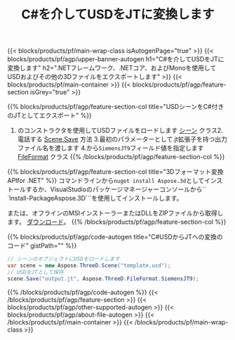 ﻿---
title: C#を介してUSDをJTに変換します 
description: .NETAPIを使用してUSDおよびその他の3Dファイルを変換します
url: /ja/net/conversion/usd-to-jt/
family: 3d
platformtag: net
feature: conversion
informat: USD
outformat: JT
otherformats: OBJ DXF PLY PDF GLTF RVM FBX ASE 
---
{{< blocks/products/pf/main-wrap-class isAutogenPage="true" >}}
{{< blocks/products/pf/agp/upper-banner-autogen h1="C#を介してUSDをJTに変換します" h2=".NETフレームワーク、.NETコア、およびMonoを使用してUSDおよびその他の3Dファイルをエクスポートします" >}}
{{< blocks/products/pf/main-container >}}
{{< blocks/products/pf/agp/feature-section isGrey="true" >}}

{{% blocks/products/pf/agp/feature-section-col title="USDシーンをC#付きのJTとしてエクスポート" %}}
1. のコンストラクタを使用してUSDファイルをロードします [シーン](https://apireference.aspose.com/3d/net/aspose.threed/scene) クラス2.電話する [Scene.Save](https://apireference.aspose.com/3d/net/aspose.threed/scene/methods/save/index) 方法
3.最初のパラメーターとして.jt拡張子を持つ出力ファイル名を渡します
4.から`SiemensJT9`フィールド値を指定します [FileFormat](https://apireference.aspose.com/3d/net/aspose.threed/fileformat/fields/index) クラス
{{% /blocks/products/pf/agp/feature-section-col %}}

{{% blocks/products/pf/agp/feature-section-col title="3Dフォーマット変換APIfor .NET" %}}
コマンドラインから```nuget install Aspose.3d```としてインストールするか、VisualStudioのパッケージマネージャーコンソールから`` `Install-PackageAspose.3D```を使用してインストールします。

または、オフラインのMSIインストーラーまたはDLLをZIPファイルから取得します。 [ダウンロード](https://downloads.aspose.com/3d/net)。
{{% /blocks/products/pf/agp/feature-section-col %}}

{{% blocks/products/pf/agp/code-autogen title="C#USDからJTへの変換のコード" gistPath="" %}}
```cs
// シーンのオブジェクトにUSDをロードします 
var scene = new Aspose.ThreeD.Scene("template.usd");
// USDをJTとして保存 
scene.Save("output.jt", Aspose.ThreeD.FileFormat.SiemensJT9);

```
{{% /blocks/products/pf/agp/code-autogen %}}
{{< /blocks/products/pf/agp/feature-section >}}
{{< blocks/products/pf/agp/other-supported-autogen >}}
{{< blocks/products/pf/agp/about-file-autogen >}}
{{< /blocks/products/pf/main-container >}}
{{< /blocks/products/pf/main-wrap-class >}}